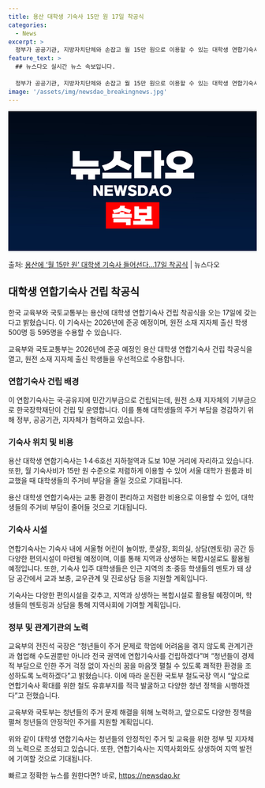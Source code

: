 ```yaml
---
title: 용산 대학생 기숙사 15만 원 17일 착공식
categories:
  - News
excerpt: >
  정부가 공공기관, 지방자치단체와 손잡고 월 15만 원으로 이용할 수 있는 대학생 연합기숙사를 용산에 짓는다.…
feature_text: >
  ## 뉴스다오 실시간 뉴스 속보입니다.

  정부가 공공기관, 지방자치단체와 손잡고 월 15만 원으로 이용할 수 있는 대학생 연합기숙사를 용산에 짓는다.…
image: '/assets/img/newsdao_breakingnews.jpg'
---
```


![뉴스다오 속보](/assets/img/newsdao_breakingnews.jpg)

<p>출처: <a href="https://newsdao.kr/3599" rel="dofollow">용산에 ‘월 15만 원’ 대학생 기숙사 들어선다…17일 착공식</a> | 뉴스다오</p>

<h2 data-ke-size="size26">대학생 연합기숙사 건립 착공식</h2>
한국 교육부와 국토교통부는 용산에 대학생 연합기숙사 건립 착공식을 오는 17일에 갖는다고 밝혔습니다. 이 기숙사는 2026년에 준공 예정이며, 원전 소재 지자체 출신 학생 500명 등 595명을 수용할 수 있습니다.

<p data-ke-size="size16">교육부와 국토교통부는 2026년에 준공 예정인 용산 대학생 연합기숙사 건립 착공식을 열고, 원전 소재 지자체 출신 학생들을 우선적으로 수용합니다.</p>

<h3 data-ke-size="size24">연합기숙사 건립 배경</h3>
이 연합기숙사는 국·공유지에 민간기부금으로 건립되는데, 원전 소재 지자체의 기부금으로 한국장학재단이 건립 및 운영합니다. 이를 통해 대학생들의 주거 부담을 경감하기 위해 정부, 공공기관, 지자체가 협력하고 있습니다.


<h3 data-ke-size="size24">기숙사 위치 및 비용</h3>
용산 대학생 연합기숙사는 1·4·6호선 지하철역과 도보 10분 거리에 자리하고 있습니다. 또한, 월 기숙사비가 15만 원 수준으로 저렴하게 이용할 수 있어 서울 대학가 원룸과 비교했을 때 대학생들의 주거비 부담을 줄일 것으로 기대됩니다.

<p data-ke-size="size16">용산 대학생 연합기숙사는 교통 환경이 편리하고 저렴한 비용으로 이용할 수 있어, 대학생들의 주거비 부담이 줄어들 것으로 기대됩니다.</p>

<h3 data-ke-size="size24">기숙사 시설</h3>

연합기숙사는 기숙사 내에 서울형 어린이 놀이방, 풋살장, 회의실, 상담(멘토링) 공간 등 다양한 편의시설이 마련될 예정이며, 이를 통해 지역과 상생하는 복합시설로도 활용될 예정입니다. 또한, 기숙사 입주 대학생들은 인근 지역의 초·중등 학생들의 멘토가 돼 상담 공간에서 교과 보충, 교우관계 및 진로상담 등을 지원할 계획입니다.

<p data-ke-size="size16">기숙사는 다양한 편의시설을 갖추고, 지역과 상생하는 복합시설로 활용될 예정이며, 학생들의 멘토링과 상담을 통해 지역사회에 기여할 계획입니다.</p>

<h3 data-ke-size="size24">정부 및 관계기관의 노력</h3>
교육부의 전진석 국장은 “청년들이 주거 문제로 학업에 어려움을 겪지 않도록 관계기관과 협업해 수도권뿐만 아니라 전국 권역에 연합기숙사를 건립하겠다”며 “청년들이 경제적 부담으로 인한 주거 걱정 없이 자신의 꿈을 마음껏 펼칠 수 있도록 쾌적한 환경을 조성하도록 노력하겠다”고 밝혔습니다. 이에 따라 윤진환 국토부 철도국장 역시 “앞으로 연합기숙사 확대를 위한 철도 유휴부지를 적극 발굴하고 다양한 청년 정책을 시행하겠다”고 전했습니다.

<p data-ke-size="size16">교육부와 국토부는 청년들의 주거 문제 해결을 위해 노력하고, 앞으로도 다양한 정책을 펼쳐 청년들의 안정적인 주거를 지원할 계획입니다.</p>

위와 같이 대학생 연합기숙사는 청년들의 안정적인 주거 및 교육을 위한 정부 및 지자체의 노력으로 조성되고 있습니다. 또한, 연합기숙사는 지역사회와도 상생하여 지역 발전에 기여할 것으로 기대됩니다. 

빠르고 정확한 뉴스를 원한다면? 바로, <a href="https://newsdao.kr" rel="dofollow">https://newsdao.kr</a>


